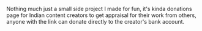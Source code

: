 Nothing much just a small side project I made for fun, it's kinda donations page for Indian content creators to get appraisal for their work from others, anyone with the link can donate directly to the creator's bank account.
